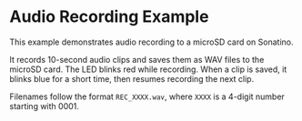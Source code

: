 # Audio Recording Example

This example demonstrates audio recording to a microSD card on Sonatino.

It records 10-second audio clips and saves them as WAV files to the microSD card. The LED blinks red while recording. When a clip is saved, it blinks blue for a short time, then resumes recording the next clip.

Filenames follow the format `REC_XXXX.wav`, where `XXXX` is a 4-digit number starting with 0001.
